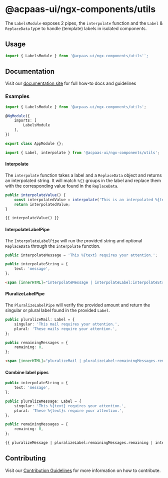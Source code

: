 # @acpaas-ui/ngx-components/utils

The `LabelsModule` exposes 2 pipes, the `interpolate` function and the `Label` & `ReplaceData` type to handle (template) labels in isolated components.

## Usage

```typescript
import { LabelsModule } from '@acpaas-ui/ngx-components/utils'`;
```

## Documentation

Visit our [documentation site](https://acpaas-ui.digipolis.be/) for full how-to docs and guidelines

### Examples

```typescript
import { LabelsModule } from '@acpaas-ui/ngx-components/utils';

@NgModule({
    imports: [
        LabelsModule
    ],
})

export class AppModule {};
```

```typescript
import { Label, interpolate } from '@acpaas-ui/ngx-components/utils';
```

#### Interpolate
The `interpolate` function takes a label and a `ReplaceData` object and returns an interpolated string. It will match `%{}` groups in the label and replace them with the corresponding value found in the `ReplaceData`.

```typescript
public interpolateValue() {
    const interpolatedValue = interpolate('This is an interpolated %{text}.', {text: 'message'});
    return interpolatedValue;
}
```

```html
{{ interpolateValue() }}
```

#### InterpolateLabelPipe
The `InterpolateLabelPipe` will run the provided string and optional `ReplaceData` through the `interpolate` function.

```typescript
public interpolateMessage = 'This %{text} requires your attention.';

public interpolateString = {
    text: 'message',
};
```

```html
<span [innerHTML]="interpolateMessage | interpolateLabel:interpolateString "></span>
```

#### PluralizeLabelPipe

The `PluralizeLabelPipe` will verify the provided amount and return the singular or plural label found in the provided `Label`.

```typescript
public pluralizeMail: Label = {
    singular: 'This mail requires your attention.',
    plural: 'These mails require your attention.',
};

public remainingMessages = {
    remaining: 0,
};
```

```html
<span [innerHTML]="pluralizeMail | pluralizeLabel:remainingMessages.remaining"></span>
```

#### Combine label pipes

```typescript
public interpolateString = {
    text: 'message',
};

public pluralizeMessage: Label = {
    singular: 'This %{text} requires your attention.',
    plural: 'These %{text}s require your attention.',
};

public remainingMessages = {
    remaining: 0,
};
```

```html
{{ pluralizeMessage | pluralizeLabel:remainingMessages.remaining | interpolateLabel:interpolateString }}
```

## Contributing

Visit our [Contribution Guidelines](../../../../../CONTRIBUTING.md) for more information on how to contribute.
